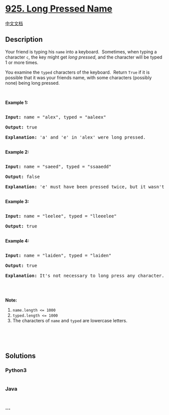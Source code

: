 # [925. Long Pressed Name](https://leetcode.com/problems/long-pressed-name)

[中文文档](/solution/0900-0999/0925.Long%20Pressed%20Name/README.md)

## Description

<p>Your friend is typing his <code>name</code>&nbsp;into a keyboard.&nbsp; Sometimes, when typing a character <code>c</code>, the key might get <em>long pressed</em>, and the character will be typed 1 or more times.</p>

<p>You examine the <code>typed</code>&nbsp;characters of the keyboard.&nbsp; Return <code>True</code> if it is possible that it was your friends name, with some characters (possibly none) being long pressed.</p>

<p>&nbsp;</p>

<p><strong>Example 1:</strong></p>

<pre>

<strong>Input: </strong>name = <span id="example-input-1-1">&quot;alex&quot;</span>, typed = <span id="example-input-1-2">&quot;aaleex&quot;</span>

<strong>Output: </strong><span id="example-output-1">true</span>

<strong>Explanation: </strong>'a' and 'e' in 'alex' were long pressed.

</pre>

<div>

<p><strong>Example 2:</strong></p>

<pre>

<strong>Input: </strong>name = <span id="example-input-2-1">&quot;saeed&quot;</span>, typed = <span id="example-input-2-2">&quot;ssaaedd&quot;</span>

<strong>Output: </strong><span id="example-output-2">false</span>

<strong>Explanation: </strong>'e' must have been pressed twice, but it wasn't in the typed output.

</pre>

<div>

<p><strong>Example 3:</strong></p>

<pre>

<strong>Input: </strong>name = <span id="example-input-3-1">&quot;leelee&quot;</span>, typed = <span id="example-input-3-2">&quot;lleeelee&quot;</span>

<strong>Output: </strong><span id="example-output-3">true</span>

</pre>

<div>

<p><strong>Example 4:</strong></p>

<pre>

<strong>Input: </strong>name = <span id="example-input-4-1">&quot;laiden&quot;</span>, typed = <span id="example-input-4-2">&quot;laiden&quot;</span>

<strong>Output: </strong><span id="example-output-4">true</span>

<strong>Explanation: </strong>It's not necessary to long press any character.

</pre>

<p>&nbsp;</p>

</div>

</div>

</div>

<p><strong>Note:</strong></p>

<ol>
    <li><code>name.length &lt;= 1000</code></li>
    <li><code>typed.length &lt;= 1000</code></li>
    <li>The characters of <code>name</code> and <code>typed</code> are lowercase letters.</li>
</ol>

<div>

<p>&nbsp;</p>

<div>

<div>

<div>&nbsp;</div>

</div>

</div>

</div>

## Solutions

<!-- tabs:start -->

### **Python3**

```python

```

### **Java**

```java

```

### **...**

```

```

<!-- tabs:end -->
